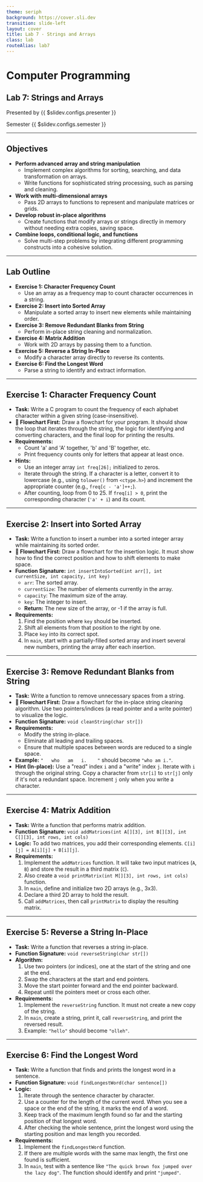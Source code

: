 ```yaml
---
theme: seriph
background: https://cover.sli.dev
transition: slide-left
layout: cover
title: Lab 7 - Strings and Arrays
class: lab
routeAlias: lab7
---
```


# Computer Programming
## Lab 7: Strings and Arrays

Presented by {{ $slidev.configs.presenter }}

Semester {{ $slidev.configs.semester }}

---

## Objectives

*   **Perform advanced array and string manipulation**
    *   Implement complex algorithms for sorting, searching, and data transformation on arrays.
    *   Write functions for sophisticated string processing, such as parsing and cleaning.
*   **Work with multi-dimensional arrays**
    *   Pass 2D arrays to functions to represent and manipulate matrices or grids.
*   **Develop robust in-place algorithms**
    *   Create functions that modify arrays or strings directly in memory without needing extra copies, saving space.
*   **Combine loops, conditional logic, and functions**
    *   Solve multi-step problems by integrating different programming constructs into a cohesive solution.

---

## Lab Outline

*   **Exercise 1: Character Frequency Count**
    *   Use an array as a frequency map to count character occurrences in a string.
*   **Exercise 2: Insert into Sorted Array**
    *   Manipulate a sorted array to insert new elements while maintaining order.
*   **Exercise 3: Remove Redundant Blanks from String**
    *   Perform in-place string cleaning and normalization.
*   **Exercise 4: Matrix Addition**
    *   Work with 2D arrays by passing them to a function.
*   **Exercise 5: Reverse a String In-Place**
    *   Modify a character array directly to reverse its contents.
*   **Exercise 6: Find the Longest Word**
    *   Parse a string to identify and extract information.

---

## Exercise 1: Character Frequency Count

*   **Task:** Write a C program to count the frequency of each alphabet character within a given string (case-insensitive).
*   **📝 Flowchart First:** Draw a flowchart for your program. It should show the loop that iterates through the string, the logic for identifying and converting characters, and the final loop for printing the results.
*   **Requirements:**
    *   Count 'a' and 'A' together, 'b' and 'B' together, etc.
    *   Print frequency counts only for letters that appear at least once.
*   **Hints:**
    *   Use an integer array `int freq[26];` initialized to zeros.
    *   Iterate through the string. If a character is a letter, convert it to lowercase (e.g., using `tolower()` from `<ctype.h>`) and increment the appropriate counter (e.g., `freq[c - 'a']++;`).
    *   After counting, loop from 0 to 25. If `freq[i] > 0`, print the corresponding character (`'a' + i`) and its count.

---

## Exercise 2: Insert into Sorted Array

*   **Task:** Write a function to insert a number into a sorted integer array while maintaining its sorted order.
*   **📝 Flowchart First:** Draw a flowchart for the insertion logic. It must show how to find the correct position and how to shift elements to make space.
*   **Function Signature:** `int insertIntoSorted(int arr[], int currentSize, int capacity, int key)`
    *   `arr`: The sorted array.
    *   `currentSize`: The number of elements currently in the array.
    *   `capacity`: The maximum size of the array.
    *   `key`: The integer to insert.
    *   **Return:** The new size of the array, or -1 if the array is full.
*   **Requirements:**
    1.  Find the position where `key` should be inserted.
    2.  Shift all elements from that position to the right by one.
    3.  Place `key` into its correct spot.
    4.  In `main`, start with a partially-filled sorted array and insert several new numbers, printing the array after each insertion.

---

## Exercise 3: Remove Redundant Blanks from String

*   **Task:** Write a function to remove unnecessary spaces from a string.
*   **📝 Flowchart First:** Draw a flowchart for the in-place string cleaning algorithm. Use two pointers/indices (a read pointer and a write pointer) to visualize the logic.
*   **Function Signature:** `void cleanString(char str[])`
*   **Requirements:**
    *   Modify the string in-place.
    *   Eliminate all leading and trailing spaces.
    *   Ensure that multiple spaces between words are reduced to a single space.
*   **Example:** `"   who   am   i.    "` should become `"who am i."`.
*   **Hint (In-place):** Use a "read" index `i` and a "write" index `j`. Iterate with `i` through the original string. Copy a character from `str[i]` to `str[j]` only if it's not a redundant space. Increment `j` only when you write a character.

---

## Exercise 4: Matrix Addition

*   **Task:** Write a function that performs matrix addition.
*   **Function Signature:** `void addMatrices(int A[][3], int B[][3], int C[][3], int rows, int cols)`
*   **Logic:** To add two matrices, you add their corresponding elements. `C[i][j] = A[i][j] + B[i][j]`.
*   **Requirements:**
    1.  Implement the `addMatrices` function. It will take two input matrices (`A`, `B`) and store the result in a third matrix (`C`).
    2.  Also create a `void printMatrix(int M[][3], int rows, int cols)` function.
    3.  In `main`, define and initialize two 2D arrays (e.g., 3x3).
    4.  Declare a third 2D array to hold the result.
    5.  Call `addMatrices`, then call `printMatrix` to display the resulting matrix.

---

## Exercise 5: Reverse a String In-Place

*   **Task:** Write a function that reverses a string in-place.
*   **Function Signature:** `void reverseString(char str[])`
*   **Algorithm:**
    1.  Use two pointers (or indices), one at the start of the string and one at the end.
    2.  Swap the characters at the start and end pointers.
    3.  Move the start pointer forward and the end pointer backward.
    4.  Repeat until the pointers meet or cross each other.
*   **Requirements:**
    1.  Implement the `reverseString` function. It must not create a new copy of the string.
    2.  In `main`, create a string, print it, call `reverseString`, and print the reversed result.
    3.  Example: `"hello"` should become `"olleh"`.

---

## Exercise 6: Find the Longest Word

*   **Task:** Write a function that finds and prints the longest word in a sentence.
*   **Function Signature:** `void findLongestWord(char sentence[])`
*   **Logic:**
    1.  Iterate through the sentence character by character.
    2.  Use a counter for the length of the current word. When you see a space or the end of the string, it marks the end of a word.
    3.  Keep track of the maximum length found so far and the starting position of that longest word.
    4.  After checking the whole sentence, print the longest word using the starting position and max length you recorded.
*   **Requirements:**
    1.  Implement the `findLongestWord` function.
    2.  If there are multiple words with the same max length, the first one found is sufficient.
    3.  In `main`, test with a sentence like `"The quick brown fox jumped over the lazy dog"`. The function should identify and print `"jumped"`.


<div style="position:fixed;bottom:0;right:20px;padding-bottom:30px">
<Link to="/labs/lab-1#assessment-criteria" title="Go to Assessment Rubric 📝"/>
</div>